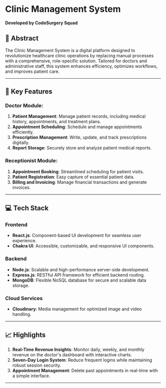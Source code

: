 # Clinic Management System

**Developed by CodeSurgery Squad**

## 🚀 Abstract

The Clinic Management System is a digital platform designed to revolutionize healthcare clinic operations by replacing manual processes with a comprehensive, role-specific solution. Tailored for doctors and administrative staff, this system enhances efficiency, optimizes workflows, and improves patient care.

---

## 🏥 Key Features

### Doctor Module:
1. **Patient Management**: Manage patient records, including medical history, appointments, and treatment plans.
2. **Appointment Scheduling**: Schedule and manage appointments efficiently.
3. **Prescription Management**: Write, update, and track prescriptions digitally.
4. **Report Storage**: Securely store and analyze patient medical reports.

### Receptionist Module:
1. **Appointment Booking**: Streamlined scheduling for patient visits.
2. **Patient Registration**: Easy capture of essential patient data.
3. **Billing and Invoicing**: Manage financial transactions and generate invoices.

---

## 💻 Tech Stack

### **Frontend**
- **React.js**: Component-based UI development for seamless user experience.
- **Chakra UI**: Accessible, customizable, and responsive UI components.

### **Backend**
- **Node.js**: Scalable and high-performance server-side development.
- **Express.js**: RESTful API framework for efficient backend routing.
- **MongoDB**: Flexible NoSQL database for secure and scalable data storage.

### **Cloud Services**
- **Cloudinary**: Media management for optimized image and video handling.

---

## 📈 Highlights

1. **Real-Time Revenue Insights**: Monitor daily, weekly, and monthly revenue on the doctor's dashboard with interactive charts.
2. **Seven-Day Login System**: Reduce frequent logins while maintaining robust session security.
3. **Appointment Management**: Delete past appointments in real-time with a simple interface.

---
